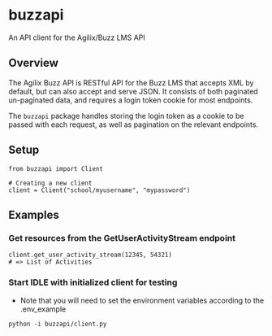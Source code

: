 # buzzapi

An API client for the Agilix/Buzz LMS API

## Overview

The Agilix Buzz API is RESTful API for the Buzz LMS that accepts XML by default,
but can also accept and serve JSON. It consists of both paginated un-paginated
data, and requires a login token cookie for most endpoints.

The `buzzapi` package handles storing the login token as a cookie to be passed
with each request, as well as pagination on the relevant endpoints.

## Setup

```
from buzzapi import Client

# Creating a new client
client = Client("school/myusername", "mypassword")
```

## Examples

### Get resources from the GetUserActivityStream endpoint
```
client.get_user_activity_stream(12345, 54321) 
# => List of Activities
```

### Start IDLE with initialized client for testing
- Note that you will need to set the environment variables according to the .env_example
```
python -i buzzapi/client.py
```
